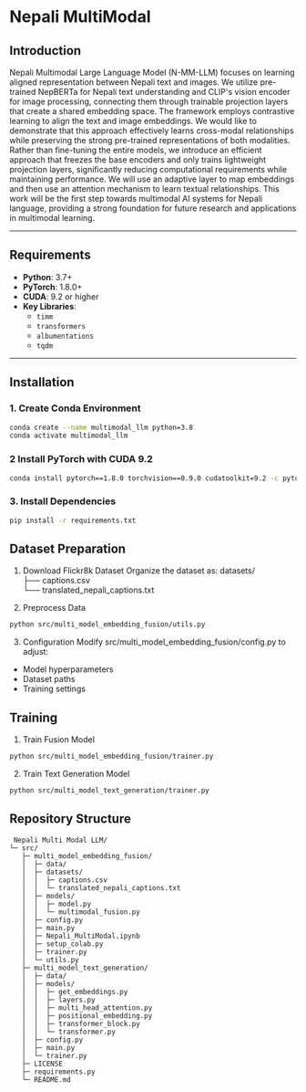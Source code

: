 # Nepali MultiModal
## Introduction
Nepali Multimodal Large Language Model (N-MM-LLM) focuses on learning aligned representation between Nepali text and images. We utilize pre-trained NepBERTa for Nepali text understanding and CLIP's vision encoder for image processing, connecting them through trainable projection layers that create a shared embedding space. The framework employs contrastive learning to align the text and image embeddings. We would like to demonstrate that this approach effectively learns cross-modal relationships while preserving the strong pre-trained representations of both modalities. Rather than fine-tuning the entire models, we introduce an efficient approach that freezes the base encoders and only trains lightweight projection layers, significantly reducing computational requirements while maintaining performance. We will use an adaptive layer to map embeddings and then use an attention mechanism to learn textual relationships. This work will be the first step towards multimodal AI systems for Nepali language, providing a strong foundation for future research and applications in multimodal learning.


---

## Requirements  
- **Python**: 3.7+  
- **PyTorch**: 1.8.0+  
- **CUDA**: 9.2 or higher  
- **Key Libraries**:  
  - `timm`  
  - `transformers`  
  - `albumentations`  
  - `tqdm`  

---


## Installation  

### 1. Create Conda Environment
```bash  
conda create --name multimodal_llm python=3.8  
conda activate multimodal_llm 
```

### 2 Install PyTorch with CUDA 9.2
```bash  
conda install pytorch==1.8.0 torchvision==0.9.0 cudatoolkit=9.2 -c pytorch  
```

### 3. Install Dependencies
```bash
pip install -r requirements.txt  
```

## Dataset Preparation
1. Download Flickr8k Dataset
Organize the dataset as:
datasets/           
├── captions.csv      
└── translated_nepali_captions.txt

2. Preprocess Data
```bash
python src/multi_model_embedding_fusion/utils.py
```

3. Configuration
Modify src/multi_model_embedding_fusion/config.py to adjust:
* Model hyperparameters
* Dataset paths
* Training settings

## Training 
1. Train Fusion Model
```bash
python src/multi_model_embedding_fusion/trainer.py
```
2. Train Text Generation Model
```bash
python src/multi_model_text_generation/trainer.py
```

## Repository Structure
```
 Nepali Multi Modal LLM/
└─ src/
   ├─ multi_model_embedding_fusion/
   │  ├─ data/
   │  ├─ datasets/
   │  │  ├─ captions.csv
   │  │  └─ translated_nepali_captions.txt
   │  ├─ models/
   │  │  ├─ model.py
   │  │  └─ multimodal_fusion.py
   │  ├─ config.py
   │  ├─ main.py
   │  ├─ Nepali_MultiModal.ipynb
   │  ├─ setup_colab.py
   │  ├─ trainer.py
   │  └─ utils.py
   ├─ multi_model_text_generation/
   │  ├─ data/
   │  ├─ models/
   │  │  ├─ get_embeddings.py
   │  │  ├─ layers.py
   │  │  ├─ multi_head_attention.py
   │  │  ├─ positional_embedding.py
   │  │  ├─ transformer_block.py
   │  │  └─ transformer.py
   │  ├─ config.py
   │  ├─ main.py
   │  └─ trainer.py
   ├─ LICENSE
   ├─ requirements.py
   └─ README.md
```


